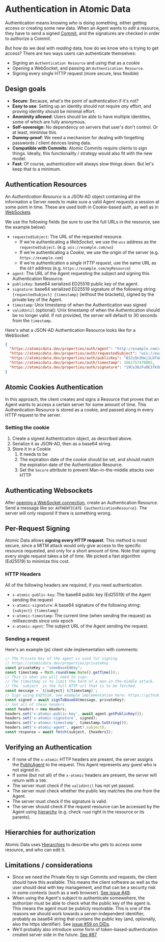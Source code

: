 # Authentication in Atomic Data

Authentication means knowing _who_ is doing something, either getting access or creating some new data.
When an Agent wants to _edit_ a resource, they have to send a signed [Commit](commits/intro.md), and the signatures are checked in order to authorize a Commit.

But how do we deal with _reading_ data, how do we know who is trying to get access?
There are two ways users can authenticate themselves:

- Signing an `Authentication Resource` and using that as a cookie
- Opening a WebSocket, and passing an `Authentication Resource`.
- Signing every single HTTP request (more secure, less flexible)

## Design goals

- **Secure**: Because, what's the point of authentication if it's not?
- **Easy to use**: Setting up an identity should not require _any_ effort, and proving identity should be minimal effort.
- **Anonimity allowed**: Users should be able to have multiple identities, some of which are fully anonymous.
- **Self-sovereign**: No dependency on servers that user's don't control. Or at least, minimise this.
- **Dummy-proof**: We need a mechanism for dealing with forgetting passwords / client devices losing data.
- **Compatible with Commits**: Atomic Commits require clients to sign things. Ideally, this functionality / strategy would also fit with the new model.
- **Fast**: Of course, authentication will always slow things down. But let's keep that to a minimum.

## Authentication Resources

An _Authentication Resource_ is a JSON-AD object containing all the information a Server needs to make sure a valid Agent requests a session at some point in time.
These are used both in Cookie-based auth, as well as in [WebSockets](websockets.md)

We use the following fields (be sure to use the full URLs in the resource, see the example below):

- `requestedSubject`: The URL of the requested resource.
  - If we're authenticating a *WebSocket*, we use the `wss` address as the `requestedSubject`. (e.g. `wss://example.com/ws`)
  - If we're authenticating a *Cookie*, we use the origin of the server (e.g. `https://example.com`)
  - If we're authentication a *single HTTP request*, use the same URL as the `GET` address (e.g. `https://example.com/myResource`)
- `agent`: The URL of the Agent requesting the subject and signing this Authentication Resource.
- `publicKey`: base64 serialized ED25519 public key of the agent.
- `signature`: base64 serialized ED25519 signature of the following string: `{requestedSubject} {timestamp}` (without the brackets), signed by the private key of the Agent.
- `timestamp`: Unix timestamp of when the Authentication was signed
- `validUntil` (optional): Unix timestamp of when the Authentication should be no longer valid. If not provided, the server will default to 30 seconds from the `timestamp`.

Here's what a JSON-AD Authentication Resource looks like for a WebSocket:

```json
{
  "https://atomicdata.dev/properties/auth/agent": "http://example.com/agents/N32zQnZHoj1LbTaWI5CkA4eT2AaJNBPhWcNriBgy6CE=",
  "https://atomicdata.dev/properties/auth/requestedSubject": "wss://example.com/ws",
  "https://atomicdata.dev/properties/auth/publicKey": "N32zQnZHoj1LbTaWI5CkA4eT2AaJNBPhWcNriBgy6CE=",
  "https://atomicdata.dev/properties/auth/timestamp": 1661757470002,
  "https://atomicdata.dev/properties/auth/signature": "19Ce38zFu0E37kXWn8xGEAaeRyeP6EK0S2bt03s36gRrWxLiBbuyxX3LU9qg68pvZTzY3/P3Pgxr6VrOEvYAAQ=="
}
```

## Atomic Cookies Authentication

In this approach, the client creates and signs a Resource that proves that an Agent wants to access a certain server for some amount of time.
This Authentication Resource is stored as a cookie, and passed along in every HTTP request to the server.

### Setting the cookie

1. Create a signed Authentication object, as described above.
2. Serialize it as JSON-AD, then as a base64 string.
3. Store it in a Cookie
   1. It needs to be
   2. The expiration date of the cookie should be set, and should match the expiration date of the Authentication Resource.
   3. Set the `Secure` attribute to prevent Man-in-the-middle attacks over HTTP

## Authenticating Websockets

After [opening a WebSocket connection](websockets.md), create an Authentication Resource.
Send a message like so: `AUTHENTICATE {authenticationResource}`.
The server will only respond if there is something wrong.

## Per-Request Signing

Atomic Data allows **signing every HTTP request**.
This method is most secure, since a MITM attack would only give access to the specific resource requested, and only for a short amount of time.
Note that signing every single request takes a bit of time.
We picked a fast algorithm (Ed25519) to minimize this cost.

### HTTP Headers

All of the following headers are required, if you need authentication.

- `x-atomic-public-key`: The base64 public key (Ed25519) of the Agent sending the request
- `x-atomic-signature`: A base64 signature of the following string: `{subject} {timestamp}`
- `x-atomic-timestamp`: The current time (when sending the request) as milliseconds since unix epoch
- `x-atomic-agent`: The subject URL of the Agent sending the request.

### Sending a request

Here's an example (js) client side implementation with comments:

```ts
// The Private Key of the agent is used for signing
// https://atomicdata.dev/properties/privateKey
const privateKey = "someBase64Key";
const timestamp = Math.round(new Date().getTime());;
// This is what you will need to sign.
// The timestmap is to limit the harm of a man-in-the-middle attack.
// The `subject` is the full HTTP url that is to be fetched.
const message = `${subject} ${timestamp}`;
// Sign using Ed25519, see example implementation here: https://github.com/atomicdata-dev/atomic-data-browser/blob/30b2f8af59d25084de966301cb6bd1ed90c0eb78/lib/src/commit.ts#L176
const signed = await signToBase64(message, privateKey);
// Set all of these headers
const headers = new Headers;
headers.set('x-atomic-public-key', await agent.getPublicKey());
headers.set('x-atomic-signature', signed);
headers.set('x-atomic-timestamp', timestamp.toString());
headers.set('x-atomic-agent', agent?.subject);
const response = await fetch(subject, {headers});
```

## Verifying an Authentication

- If none of the `x-atomic` HTTP headers are present, the server assigns the [PublicAgent](https://atomicdata.dev/agents/publicAgent) to the request. This Agent represents any guest who is not signed in.
- If some (but not all) of the `x-atomic` headers are present, the server will return with a `500`.
- The server must check if the `validUntil` has not yet passed.
- The server must check whether the public key matches the one from the Agent.
- The server must check if the signature is valid.
- The server should check if the request resource can be accessed by the Agent using [hierarchy](hierarchy.md) (e.g. check `read` right in the resource or its parents).

## Hierarchies for authorization

Atomic Data uses [Hierarchies](hierarchy.md) to describe who gets to access some resource, and who can edit it.

## Limitations / considerations

- Since we need the Private Key to sign Commits and requests, the client should have this available. This means the client software as well as the user should deal with key management, and that can be a security risk in some contexts (such as a web browser). [See issue #49](https://github.com/ontola/atomic-data-docs/issues/49).
- When using the Agent's subject to authenticate somewehere, the authorizer must be able to check what the public key of the agent is. This means the agent must be publicly resolvable. This is one of the reasons we should work towards a server-independent identifier, probably as base64 string that contains the public key (and, optionally, also the https identifier). See [issue #59 on DIDs](https://github.com/ontola/atomic-data-docs/issues/59).
- We'll probably also introduce some form of token-based-authentication created server side in the future. [See #87](https://github.com/ontola/atomic-data-docs/issues/87)
